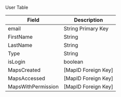 User Table

| Field | Description  |
| ------| ------------ |
|email | String Primary Key|
|FirstName | String|
|LastName | String|
|Type| String|
|isLogin | boolean|
|MapsCreated | [MapID Foreign Key]|
|MapsAccessed | [MapID Foreign Key]|
|MapsWithPermission | [MapID Foreign Key]|

